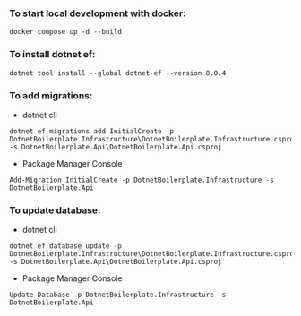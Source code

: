 ### To start local development with docker:
```		
docker compose up -d --build
```

### To install dotnet ef:
```
dotnet tool install --global dotnet-ef --version 8.0.4

```

### To add migrations:
- dotnet cli
```
dotnet ef migrations add InitialCreate -p DotnetBoilerplate.Infrastructure\DotnetBoilerplate.Infrastructure.csproj -s DotnetBoilerplate.Api\DotnetBoilerplate.Api.csproj
```

- Package Manager Console
```
Add-Migration InitialCreate -p DotnetBoilerplate.Infrastructure -s DotnetBoilerplate.Api
```

### To update database:
- dotnet cli
```
dotnet ef database update -p DotnetBoilerplate.Infrastructure\DotnetBoilerplate.Infrastructure.csproj -s DotnetBoilerplate.Api\DotnetBoilerplate.Api.csproj
```

- Package Manager Console
```
Update-Database -p DotnetBoilerplate.Infrastructure -s DotnetBoilerplate.Api
```
